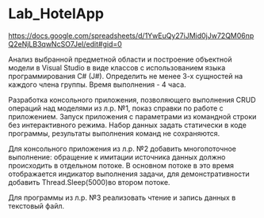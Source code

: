 Lab_HotelApp
============
https://docs.google.com/spreadsheets/d/1YwEuQy27iJMid0jJw72QM06npQ2eNjLB3qwNcSO7JeI/edit#gid=0

Анализ выбранной предметной области и построение объектной модели в Visual Studio в виде классов с использованием языка программирования C# (J#).
Определить не менее 3-х сущностей на каждого члена группы.
Время выполнения - 4 часа.

Разработка консольного приложения, позволяющего выполнения CRUD операций над моделями из л.р. №1, показ справки по работе с приложением. 
Запуск приложения с параметрами из командной строки без интерактивного режима.
Набор данных задать статически в коде программы, результаты выполнения команд не сохраняются.

Для консольного приложения из л.р. №2 добавить многопоточное выполнение: обращение к имитации источника данных должно происходить в отдельном потоке. В основном потоке в это время отображается индикатор выполнения задачи, для демонстративности добавить Thread.Sleep(5000)во втором потоке.

Для программы из л.р. №3 реализовать чтение и запись данных в текстовый файл.
